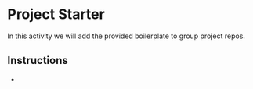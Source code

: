 # Project Starter

In this activity we will add the provided boilerplate to group project repos.

## Instructions

*